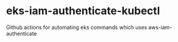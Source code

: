 # eks-iam-authenticate-kubectl
Github actions for automating eks commands which uses aws-iam-authenticate
